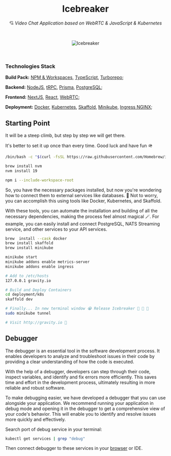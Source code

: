<h1 align="center">Icebreaker</h1>
<p align="center">
    💘 <i>Video Chat Application based on WebRTC & JavaScript & Kubernetes</i>
</p>
<br />
<p align="center">
    <img src="https://cdn.dribbble.com/users/673247/screenshots/3929270/media/5134ca6144669a782ad63a6daea1d3cb.gif" alt="Icebreaker">
</p>

<br />

### Technologies Stack
**Build Pack:** [NPM & Workspaces](https://docs.npmjs.com/cli/v9/using-npm/workspaces?v=true), [TypeScript](https://www.typescriptlang.org/docs/), [Turborepo](https://turbo.build/pack);

**Backend:** [NodeJS](https://nodejs.dev/en/), [tRPC](https://trpc.io), [Prisma](https://www.prisma.io), [PostgreSQL](https://www.postgresql.org);

**Frontend:** [NextJS](https://nextjs.org), [React](https://react.dev), [WebRTC](https://developer.mozilla.org/en-US/docs/Web/API/WebRTC_API);

**Deployment:** [Docker](https://www.docker.com), [Kubernetes](https://kubernetes.io), [Skaffold](https://skaffold.dev), [Minikube](https://minikube.sigs.k8s.io/docs/start/), [Ingress NGINX](https://kubernetes.github.io/ingress-nginx/);


## Starting Point
It will be a steep climb, but step by step we will get there.

It's better to set it up once than every time. Good luck and have fun 🪖

```bash
/bin/bash -c "$(curl -fsSL https://raw.githubusercontent.com/Homebrew/install/HEAD/install.sh)"

brew install nvm
nvm install 19

npm i --include-workspace-root
```

So, you have the necessary packages installed, but now you're wondering how to connect them to external services like databases. 🤔 
Not to worry, you can accomplish this using tools like Docker, Kubernetes, and Skaffold.

With these tools, you can automate the installation and building of all the necessary dependencies, making the process feel almost magical 🪄. 
For example, you can easily install and connect PostgreSQL, NATS Streaming service, and other services to your API services.

```bash
brew  install --cask docker
brew install skaffold
brew install minikube

minikube start
minikube addons enable metrics-server
minikube addons enable ingress

# Add to /etc/hosts
127.0.0.1 gravity.io

# Build and Deploy Containers
cd deployment/k8s
skaffold dev

# Finally... In new terminal window 😭 Release Icebreaker 🎉 🎉 🎉
sudo minikube tunnel

# Visit http://gravity.io 🚀
```

## Debugger
The debugger is an essential tool in the software development process. It enables developers to analyze and troubleshoot issues in their code by providing a clear understanding of how the code is executed.

With the help of a debugger, developers can step through their code, inspect variables, and identify and fix errors more efficiently. This saves time and effort in the development process, ultimately resulting in more reliable and robust software.

To make debugging easier, we have developed a debugger that you can use alongside your application. We recommend running your application in debug mode and opening it in the debugger to get a comprehensive view of your code's behavior. 
This will enable you to identify and resolve issues more quickly and effectively.

Search port of debug service in your terminal:
```bash
kubectl get services | grep "debug"
```

Then connect debugger to these services in your [browser](https://developers.google.com/cast/docs/debugging/remote_debugger) or IDE.

